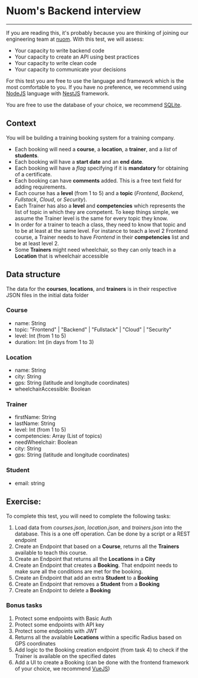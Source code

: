 # Nuom's Backend interview 

----

If you are reading this, it's probably because you are thinking of joining our engineering team at [nuom](https://nuom.co.uk). With this test, we will assess:

* Your capacity to write backend code
* Your capacity to create an API using best practices
* Your capacity to write clean code
* Your capacity to communicate your decisions

For this test you are free to use the language and framework which is the most comfortable to you. If you have no 
preference, we recommend using [NodeJS](https://nodejs.org) language with [NestJS](https://nestjs.com/) framework.

You are free to use the database of your choice, we recommend [SQLite](https://www.sqlite.org/index.html).


## Context

You will be building a training booking system for a training company.

- Each booking will need a **course**, a **location**, a **trainer**, and a *list* of **students**.
- Each booking will have a **start date** and an **end date**.
- Each booking will have a *flag* specifying if it is **mandatory** for obtaining of a certificate.
- Each booking can have **comments** added. This is a free text field for adding requirements.
- Each course has a **level** (from 1 to 5) and a **topic** (*Frontend*, *Backend*, *Fullstack*, *Cloud*, or 
  *Security*).
- Each Trainer has also a **level** and **competencies** which represents the list of topic in which they are 
  competent. To keep things simple, we assume the Trainer level is the same for every topic they know.
- In order for a trainer to teach a class, they need to know that topic and to be at least at the same level. For 
  instance to teach a level 2 Frontend course, a Trainer needs to have *Frontend* in their **competencies** list and 
  be at least level 2.
- Some **Trainers** might need wheelchair, so they can only teach in a **Location** that is wheelchair accessible


## Data structure

The data for the **courses**, **locations**, and **trainers** is in their respective JSON files in the initial data 
folder

### Course
* name: String
* topic: "Frontend" | "Backend" | "Fullstack" | "Cloud" | "Security"
* level: Int (from 1 to 5)
* duration: Int (in days from 1 to 3)

### Location
* name: String
* city: String
* gps: String (latitude and longitude coordinates)
* wheelchairAccessible: Boolean

### Trainer
* firstName: String
* lastName: String
* level: Int (from 1 to 5)
* competencies: Array<String> (List of topics)
* needWheelchair: Boolean
* city: String
* gps: String (latitude and longitude coordinates)

### Student
* email: string

## Exercise:
To complete this test, you will need to complete the following tasks:

1. Load data from *courses.json*, *location.json*, and *trainers.json* into the database. This is a one off 
   operation. Can be done by a script or a REST endpoint
2. Create an Endpoint that based on a **Course**, returns all the **Trainers** available to teach this course.
3. Create an Endpoint that returns all the **Locations** in a **City**
4. Create an Endpoint that creates a **Booking**. That endpoint needs to make sure all the conditions are met for 
   the booking.
5. Create an Endpoint that add an extra **Student** to a **Booking**
6. Create an Endpoint that removes a **Student** from a **Booking**
7. Create an Endpoint to delete a **Booking**

### Bonus tasks
1. Protect some endpoints with Basic Auth
2. Protect some endpoints with API key
3. Protect some endpoints with JWT
4. Returns all the available **Locations** within a specific Radius based on GPS coordinates
5. Add logic to the Booking creation endpoint (from task 4) to check if the Trainer is available on the specified dates
6. Add a UI to create a Booking (can be done with the frontend framework of your choice, we recommend [VueJS](https://vuejs.org/))